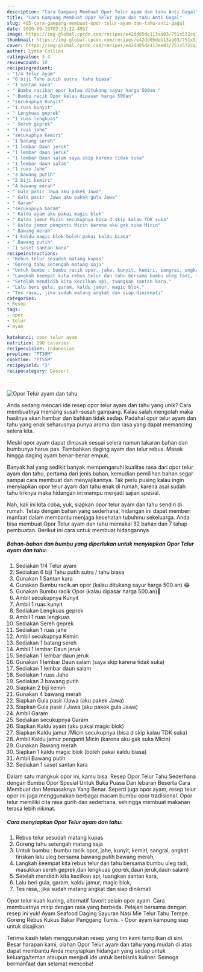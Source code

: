 ```yaml
---
description: "Cara Gampang Membuat Opor Telur ayam dan tahu Anti Gagal"
title: "Cara Gampang Membuat Opor Telur ayam dan tahu Anti Gagal"
slug: 405-cara-gampang-membuat-opor-telur-ayam-dan-tahu-anti-gagal
date: 2020-09-15T02:33:22.495Z
image: https://img-global.cpcdn.com/recipes/e42dd05de113aa03/751x532cq70/opor-telur-ayam-dan-tahu-foto-resep-utama.jpg
thumbnail: https://img-global.cpcdn.com/recipes/e42dd05de113aa03/751x532cq70/opor-telur-ayam-dan-tahu-foto-resep-utama.jpg
cover: https://img-global.cpcdn.com/recipes/e42dd05de113aa03/751x532cq70/opor-telur-ayam-dan-tahu-foto-resep-utama.jpg
author: Lydia Collins
ratingvalue: 3.4
reviewcount: 10
recipeingredient:
- "1/4 Telur ayam"
- "6 biji Tahu putih sutra  tahu biasa"
- "1 Santan kara"
- " Bumbu racikan opor kalau ditukang sayur harga 500an "
- " Bumbu racik Opor kalau dipasar harga 500an"
- "secukupnya Kunyit"
- "1 ruas kunyit"
- " Lengkuas geprek"
- "1 ruas lengkuas"
- " Sereh geprek"
- "1 ruas jahe"
- "secukupnya Kemiri"
- "1 batang sereh"
- "1 lembar Daun jeruk"
- "1 lembar daun jeruk"
- "1 lembar Daun salam saya skip karena tidak suka"
- "1 lembar daun salam"
- "1 ruas Jahe"
- "3 bawang putih"
- "2 biji kemiri"
- "4 bawang merah"
- " Gula pasir Jawa aku pakek Jawa"
- " Gula pasir  Jawa aku pakek gula Jawa"
- " Garam"
- "secukupnya Garam"
- " Kaldu ayam aku pakai magic blok"
- " Kaldu jamur Micin secukupnya bisa d skip kalau TDK suka"
- " Kaldu jamur penganti Micin karena aku gak suka Micin"
- " Bawang merah"
- "1 kaldu magic blok boleh pakai kaldu biasa"
- " Bawang putih"
- "1 saset santan kara"
recipeinstructions:
- "Rebus telur sesudah matang kupas"
- "Goreng tahu setengah matang saja"
- "Untuk bumbu : bumbu racik opor, jahe, kunyit, kemiri, sangrai, angkat tiriskan lalu uleg bersama bawang putih bawang merah,"
- "Langkah keempat kita rebus telur dan tahu bersama bumbu uleg tadi, masukkan sereh geprek,dan lengkuas geprek,daun jeruk,daun salam)"
- "Setelah mendidih kita kecilkan api, tuangkan santan kara,"
- "Lalu beri gula, garam, kaldu jamur, magic blok,"
- "Tes rasa,, jika sudah matang angkat dan siap dinikmati"
categories:
- Resep
tags:
- opor
- telur
- ayam

katakunci: opor telur ayam 
nutrition: 190 calories
recipecuisine: Indonesian
preptime: "PT30M"
cooktime: "PT55M"
recipeyield: "3"
recipecategory: Dessert

---
```



![Opor Telur ayam dan tahu](https://img-global.cpcdn.com/recipes/e42dd05de113aa03/751x532cq70/opor-telur-ayam-dan-tahu-foto-resep-utama.jpg)

Anda sedang mencari ide resep opor telur ayam dan tahu yang unik? Cara membuatnya memang susah-susah gampang. Kalau salah mengolah maka hasilnya akan hambar dan bahkan tidak sedap. Padahal opor telur ayam dan tahu yang enak seharusnya punya aroma dan rasa yang dapat memancing selera kita.

Meski opor ayam dapat dimasak sesuai selera namun takaran bahan dan bumbunya harus pas. Tambahkan daging ayam dan telur rebus. Masak hingga daging ayam benar-benar empuk.

Banyak hal yang sedikit banyak mempengaruhi kualitas rasa dari opor telur ayam dan tahu, pertama dari jenis bahan, kemudian pemilihan bahan segar sampai cara membuat dan menyajikannya. Tak perlu pusing kalau ingin menyiapkan opor telur ayam dan tahu enak di rumah, karena asal sudah tahu triknya maka hidangan ini mampu menjadi sajian spesial.


Nah, kali ini kita coba, yuk, siapkan opor telur ayam dan tahu sendiri di rumah. Tetap dengan bahan yang sederhana, hidangan ini dapat memberi manfaat dalam membantu menjaga kesehatan tubuhmu sekeluarga. Anda bisa membuat Opor Telur ayam dan tahu memakai 32 bahan dan 7 tahap pembuatan. Berikut ini cara untuk membuat hidangannya.

<!--inarticleads1-->

##### Bahan-bahan dan bumbu yang diperlukan untuk menyiapkan Opor Telur ayam dan tahu:

1. Sediakan 1/4 Telur ayam
1. Sediakan 6 biji Tahu putih sutra / tahu biasa
1. Gunakan 1 Santan kara
1. Gunakan  Bumbu racik.an opor (kalau ditukang sayur harga 500.an) 😂
1. Gunakan  Bumbu racik Opor (kalau dipasar harga 500.an)🤣
1. Ambil secukupnya Kunyit
1. Ambil 1 ruas kunyit
1. Sediakan  Lengkuas geprek
1. Ambil 1 ruas lengkuas
1. Sediakan  Sereh geprek
1. Sediakan 1 ruas jahe
1. Ambil secukupnya Kemiri
1. Sediakan 1 batang sereh
1. Ambil 1 lembar Daun jeruk
1. Sediakan 1 lembar daun jeruk
1. Gunakan 1 lembar Daun salam (saya skip karena tidak suka)
1. Sediakan 1 lembar daun salam
1. Sediakan 1 ruas Jahe
1. Sediakan 3 bawang putih
1. Siapkan 2 biji kemiri
1. Gunakan 4 bawang merah
1. Siapkan  Gula pasir /Jawa (aku pakek Jawa)
1. Siapkan  Gula pasir / Jawa (aku pakek gula Jawa)
1. Ambil  Garam
1. Sediakan secukupnya Garam
1. Siapkan  Kaldu ayam (aku pakai magic blok)
1. Siapkan  Kaldu jamur /Micin secukupnya (bisa d skip kalau TDK suka)
1. Ambil  Kaldu jamur penganti Micin (karena aku gak suka Micin)
1. Gunakan  Bawang merah
1. Siapkan 1 kaldu magic blok (boleh pakai kaldu biasa)
1. Ambil  Bawang putih
1. Sediakan 1 saset santan kara


Dalam satu mangkuk opor ini, kamu bisa. Resep Opor Telur Tahu Sederhana dengan Bumbu Opor Spesial Untuk Buka Puasa Dan lebaran Beserta Cara Membuat dan Memasaknya Yang Benar. Seperti juga opor ayam, resep telur opor ini juga menggunakan berbagai macam bumbu opor tradisional. Opor telur memiliki cita rasa gurih dan sederhana, sehingga membuat makanan terasa lebih nikmat. 

<!--inarticleads2-->

##### Cara menyiapkan Opor Telur ayam dan tahu:

1. Rebus telur sesudah matang kupas
1. Goreng tahu setengah matang saja
1. Untuk bumbu : bumbu racik opor, jahe, kunyit, kemiri, sangrai, angkat tiriskan lalu uleg bersama bawang putih bawang merah,
1. Langkah keempat kita rebus telur dan tahu bersama bumbu uleg tadi, masukkan sereh geprek,dan lengkuas geprek,daun jeruk,daun salam)
1. Setelah mendidih kita kecilkan api, tuangkan santan kara,
1. Lalu beri gula, garam, kaldu jamur, magic blok,
1. Tes rasa,, jika sudah matang angkat dan siap dinikmati


Opor telur kuah kuning, alternatif favorit selain opor ayam. Cara membuatnya mirip dengan rasa yang berbeda. Pelajari bersama dengan resep ini yuk! Ayam Seafood Daging Sayuran Nasi Mie Telur Tahu Tempe. Goreng Rebus Kukus Bakar Panggang Tumis. - Opor ayam kampung siap untuk disajikan. 

Terima kasih telah menggunakan resep yang tim kami tampilkan di sini. Besar harapan kami, olahan Opor Telur ayam dan tahu yang mudah di atas dapat membantu Anda menyiapkan hidangan yang sedap untuk keluarga/teman ataupun menjadi ide untuk berbisnis kuliner. Semoga bermanfaat dan selamat mencoba!
